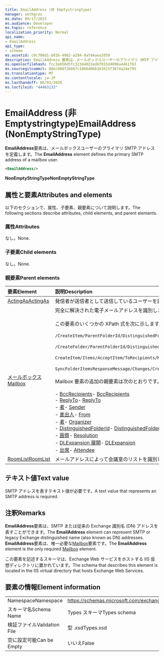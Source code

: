 ```yaml
---
title: EmailAddress (非 Emptystringtype)
manager: sethgros
ms.date: 09/17/2015
ms.audience: Developer
ms.topic: reference
localization_priority: Normal
api_name:
- EmailAddress
api_type:
- schema
ms.assetid: c0c708d1-b016-4902-a294-9af44aea2050
description: EmailAddress 要素は、メールボックスユーザーのプライマリ SMTP アドレスを定義します。
ms.openlocfilehash: fcc3e650d5fc32344022ed6f015d4096a4461f63
ms.sourcegitcommit: 88ec988f2bb67c1866d06b361615f3674a24e795
ms.translationtype: MT
ms.contentlocale: ja-JP
ms.lasthandoff: 06/03/2020
ms.locfileid: "44463133"
---
```

# <a name="emailaddress-nonemptystringtype"></a><span data-ttu-id="0a222-103">EmailAddress (非 Emptystringtype)</span><span class="sxs-lookup"><span data-stu-id="0a222-103">EmailAddress (NonEmptyStringType)</span></span>

<span data-ttu-id="0a222-104">**EmailAddress**要素は、メールボックスユーザーのプライマリ SMTP アドレスを定義します。</span><span class="sxs-lookup"><span data-stu-id="0a222-104">The **EmailAddress** element defines the primary SMTP address of a mailbox user.</span></span> 
  
```XML
<EmailAddress/>
```

 <span data-ttu-id="0a222-105">**NonEmptyStringType**</span><span class="sxs-lookup"><span data-stu-id="0a222-105">**NonEmptyStringType**</span></span>
## <a name="attributes-and-elements"></a><span data-ttu-id="0a222-106">属性と要素</span><span class="sxs-lookup"><span data-stu-id="0a222-106">Attributes and elements</span></span>

<span data-ttu-id="0a222-107">以下のセクションで、属性、子要素、親要素について説明します。</span><span class="sxs-lookup"><span data-stu-id="0a222-107">The following sections describe attributes, child elements, and parent elements.</span></span>
  
### <a name="attributes"></a><span data-ttu-id="0a222-108">属性</span><span class="sxs-lookup"><span data-stu-id="0a222-108">Attributes</span></span>

<span data-ttu-id="0a222-109">なし。</span><span class="sxs-lookup"><span data-stu-id="0a222-109">None.</span></span>
  
### <a name="child-elements"></a><span data-ttu-id="0a222-110">子要素</span><span class="sxs-lookup"><span data-stu-id="0a222-110">Child elements</span></span>

<span data-ttu-id="0a222-111">なし。</span><span class="sxs-lookup"><span data-stu-id="0a222-111">None.</span></span>
  
### <a name="parent-elements"></a><span data-ttu-id="0a222-112">親要素</span><span class="sxs-lookup"><span data-stu-id="0a222-112">Parent elements</span></span>

|<span data-ttu-id="0a222-113">**要素**</span><span class="sxs-lookup"><span data-stu-id="0a222-113">**Element**</span></span>|<span data-ttu-id="0a222-114">**説明**</span><span class="sxs-lookup"><span data-stu-id="0a222-114">**Description**</span></span>|
|:-----|:-----|
|[<span data-ttu-id="0a222-115">ActingAs</span><span class="sxs-lookup"><span data-stu-id="0a222-115">ActingAs</span></span>](actingas.md) <br/> |<span data-ttu-id="0a222-116">発信者が送信者として送信しているユーザーを識別します。</span><span class="sxs-lookup"><span data-stu-id="0a222-116">Identifies who the caller is sending as.</span></span>  <br/> |
|[<span data-ttu-id="0a222-117">メールボックス</span><span class="sxs-lookup"><span data-stu-id="0a222-117">Mailbox</span></span>](mailbox.md) <br/> | <span data-ttu-id="0a222-118">完全に解決された電子メールアドレスを識別します。</span><span class="sxs-lookup"><span data-stu-id="0a222-118">Identifies a fully resolved e-mail address.</span></span>  <br/><br/><span data-ttu-id="0a222-119">この要素のいくつかの XPath 式を次に示します。</span><span class="sxs-lookup"><span data-stu-id="0a222-119">The following are some XPath expressions to this element:</span></span><br/><br/>`/CreateItem/ParentFolderId/DistinguishedFolderId/Mailbox`<br/><br/>`/CreateFolder/ParentFolderId/DistinguishedFolderId/Mailbox`<br/><br/>`CreateItem/Items/AcceptItem/ToRecipients/Mailbox`<br/><br/>`SyncFolderItemsResponseMessage/Changes/Create/CalendarItem/ConflictingMeetings/AcceptItem/CcRecipients/Mailbox`<br/><br/><span data-ttu-id="0a222-120">Mailbox 要素の追加の親要素は次のとおりです。</span><span class="sxs-lookup"><span data-stu-id="0a222-120">The following are additional parent elements of the Mailbox element:</span></span><br/><br/><span data-ttu-id="0a222-121">- [BccRecipients](bccrecipients.md)</span><span class="sxs-lookup"><span data-stu-id="0a222-121">- [BccRecipients](bccrecipients.md)</span></span> <br/><span data-ttu-id="0a222-122">- [ReplyTo](replyto.md)</span><span class="sxs-lookup"><span data-stu-id="0a222-122">- [ReplyTo](replyto.md)</span></span> <br/><span data-ttu-id="0a222-123">- [者](sender.md)</span><span class="sxs-lookup"><span data-stu-id="0a222-123">- [Sender](sender.md)</span></span> <br/><span data-ttu-id="0a222-124">- [差出人](from.md)</span><span class="sxs-lookup"><span data-stu-id="0a222-124">- [From](from.md)</span></span> <br/><span data-ttu-id="0a222-125">- [者](organizer.md)</span><span class="sxs-lookup"><span data-stu-id="0a222-125">- [Organizer](organizer.md)</span></span> <br/><span data-ttu-id="0a222-126">- [DistinguishedFolderId](distinguishedfolderid.md)</span><span class="sxs-lookup"><span data-stu-id="0a222-126">- [DistinguishedFolderId](distinguishedfolderid.md)</span></span> <br/><span data-ttu-id="0a222-127">- [画質](resolution.md)</span><span class="sxs-lookup"><span data-stu-id="0a222-127">- [Resolution](resolution.md)</span></span> <br/><span data-ttu-id="0a222-128">- [DLExpansion 展開](dlexpansion.md)</span><span class="sxs-lookup"><span data-stu-id="0a222-128">- [DLExpansion](dlexpansion.md)</span></span> <br/><span data-ttu-id="0a222-129">- [出席](attendee.md)</span><span class="sxs-lookup"><span data-stu-id="0a222-129">- [Attendee](attendee.md)</span></span> <br/> |
|[<span data-ttu-id="0a222-130">RoomList</span><span class="sxs-lookup"><span data-stu-id="0a222-130">RoomList</span></span>](roomlist.md) <br/> |<span data-ttu-id="0a222-131">メールアドレスによって会議室のリストを識別します。</span><span class="sxs-lookup"><span data-stu-id="0a222-131">Identifies a list of meeting rooms by email address.</span></span>  <br/> |
   
## <a name="text-value"></a><span data-ttu-id="0a222-132">テキスト値</span><span class="sxs-lookup"><span data-stu-id="0a222-132">Text value</span></span>

<span data-ttu-id="0a222-133">SMTP アドレスを表すテキスト値が必要です。</span><span class="sxs-lookup"><span data-stu-id="0a222-133">A text value that represents an SMTP address is required.</span></span>
  
## <a name="remarks"></a><span data-ttu-id="0a222-134">注釈</span><span class="sxs-lookup"><span data-stu-id="0a222-134">Remarks</span></span>

<span data-ttu-id="0a222-135">**EmailAddress**要素は、SMTP または従来の Exchange 識別名 (DN) アドレスを表すことができます。</span><span class="sxs-lookup"><span data-stu-id="0a222-135">The **EmailAddress** element can represent SMTP or legacy Exchange distinguished name (also known as DN) addresses.</span></span> <span data-ttu-id="0a222-136">**EmailAddress**要素は、唯一必要な[Mailbox](mailbox.md)要素です。</span><span class="sxs-lookup"><span data-stu-id="0a222-136">The **EmailAddress** element is the only required [Mailbox](mailbox.md) element.</span></span> 
  
<span data-ttu-id="0a222-137">この要素を記述するスキーマは、Exchange Web サービスをホストする IIS 仮想ディレクトリに置かれています。</span><span class="sxs-lookup"><span data-stu-id="0a222-137">The schema that describes this element is located in the IIS virtual directory that hosts Exchange Web Services.</span></span>
  
## <a name="element-information"></a><span data-ttu-id="0a222-138">要素の情報</span><span class="sxs-lookup"><span data-stu-id="0a222-138">Element information</span></span>

|||
|:-----|:-----|
|<span data-ttu-id="0a222-139">Namespace</span><span class="sxs-lookup"><span data-stu-id="0a222-139">Namespace</span></span>  <br/> |https://schemas.microsoft.com/exchange/services/2006/types  <br/> |
|<span data-ttu-id="0a222-140">スキーマ名</span><span class="sxs-lookup"><span data-stu-id="0a222-140">Schema Name</span></span>  <br/> |<span data-ttu-id="0a222-141">Types スキーマ</span><span class="sxs-lookup"><span data-stu-id="0a222-141">Types schema</span></span>  <br/> |
|<span data-ttu-id="0a222-142">検証ファイル</span><span class="sxs-lookup"><span data-stu-id="0a222-142">Validation File</span></span>  <br/> |<span data-ttu-id="0a222-143">型 .xsd</span><span class="sxs-lookup"><span data-stu-id="0a222-143">Types.xsd</span></span>  <br/> |
|<span data-ttu-id="0a222-144">空に設定可能</span><span class="sxs-lookup"><span data-stu-id="0a222-144">Can be Empty</span></span>  <br/> |<span data-ttu-id="0a222-145">いいえ</span><span class="sxs-lookup"><span data-stu-id="0a222-145">False</span></span>  <br/> |
   

